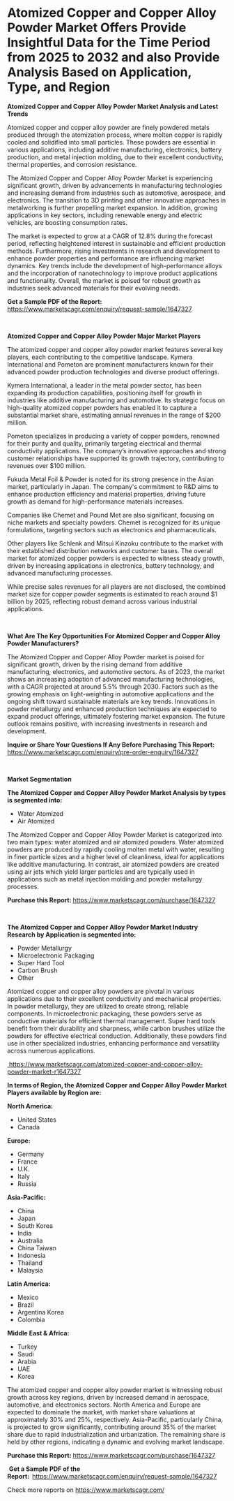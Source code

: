 <p><h1>Atomized Copper and Copper Alloy Powder Market Offers Provide Insightful Data for the Time Period from 2025 to 2032 and also Provide Analysis Based on Application, Type, and Region</h1></p><p><strong>Atomized Copper and Copper Alloy Powder Market Analysis and Latest Trends</strong></p>
<p><p>Atomized copper and copper alloy powder are finely powdered metals produced through the atomization process, where molten copper is rapidly cooled and solidified into small particles. These powders are essential in various applications, including additive manufacturing, electronics, battery production, and metal injection molding, due to their excellent conductivity, thermal properties, and corrosion resistance.</p><p>The Atomized Copper and Copper Alloy Powder Market is experiencing significant growth, driven by advancements in manufacturing technologies and increasing demand from industries such as automotive, aerospace, and electronics. The transition to 3D printing and other innovative approaches in metalworking is further propelling market expansion. In addition, growing applications in key sectors, including renewable energy and electric vehicles, are boosting consumption rates.</p><p>The market is expected to grow at a CAGR of 12.8% during the forecast period, reflecting heightened interest in sustainable and efficient production methods. Furthermore, rising investments in research and development to enhance powder properties and performance are influencing market dynamics. Key trends include the development of high-performance alloys and the incorporation of nanotechnology to improve product applications and functionality. Overall, the market is poised for robust growth as industries seek advanced materials for their evolving needs.</p></p>
<p><strong>Get a Sample PDF of the Report:&nbsp;</strong> <a href="https://www.marketscagr.com/enquiry/request-sample/1647327?utm_campaign=3188&utm_medium=2&utm_source=Github&utm_content=ia&utm_term=29032025&utm_id=atomized-copper-and-copper-alloy-powder">https://www.marketscagr.com/enquiry/request-sample/1647327</a></p>
<p>&nbsp;</p>
<p><strong>Atomized Copper and Copper Alloy Powder Major Market Players</strong></p>
<p><p>The atomized copper and copper alloy powder market features several key players, each contributing to the competitive landscape. Kymera International and Pometon are prominent manufacturers known for their advanced powder production technologies and diverse product offerings.</p><p>Kymera International, a leader in the metal powder sector, has been expanding its production capabilities, positioning itself for growth in industries like additive manufacturing and automotive. Its strategic focus on high-quality atomized copper powders has enabled it to capture a substantial market share, estimating annual revenues in the range of $200 million.</p><p>Pometon specializes in producing a variety of copper powders, renowned for their purity and quality, primarily targeting electrical and thermal conductivity applications. The company’s innovative approaches and strong customer relationships have supported its growth trajectory, contributing to revenues over $100 million.</p><p>Fukuda Metal Foil & Powder is noted for its strong presence in the Asian market, particularly in Japan. The company's commitment to R&D aims to enhance production efficiency and material properties, driving future growth as demand for high-performance materials increases.</p><p>Companies like Chemet and Pound Met are also significant, focusing on niche markets and specialty powders. Chemet is recognized for its unique formulations, targeting sectors such as electronics and pharmaceuticals.</p><p>Other players like Schlenk and Mitsui Kinzoku contribute to the market with their established distribution networks and customer bases. The overall market for atomized copper powders is expected to witness steady growth, driven by increasing applications in electronics, battery technology, and advanced manufacturing processes.</p><p>While precise sales revenues for all players are not disclosed, the combined market size for copper powder segments is estimated to reach around $1 billion by 2025, reflecting robust demand across various industrial applications.</p></p>
<p>&nbsp;</p>
<p><strong>What Are The Key Opportunities For Atomized Copper and Copper Alloy Powder Manufacturers?</strong></p>
<p><p>The Atomized Copper and Copper Alloy Powder market is poised for significant growth, driven by the rising demand from additive manufacturing, electronics, and automotive sectors. As of 2023, the market shows an increasing adoption of advanced manufacturing technologies, with a CAGR projected at around 5.5% through 2030. Factors such as the growing emphasis on light-weighting in automotive applications and the ongoing shift toward sustainable materials are key trends. Innovations in powder metallurgy and enhanced production techniques are expected to expand product offerings, ultimately fostering market expansion. The future outlook remains positive, with increasing investments in research and development.</p></p>
<p><strong>Inquire or Share Your Questions If Any Before Purchasing This Report:</strong> <a href="https://www.marketscagr.com/enquiry/pre-order-enquiry/1647327?utm_campaign=3188&utm_medium=2&utm_source=Github&utm_content=ia&utm_term=29032025&utm_id=atomized-copper-and-copper-alloy-powder">https://www.marketscagr.com/enquiry/pre-order-enquiry/1647327</a></p>
<p>&nbsp;</p>
<p><strong>Market Segmentation</strong></p>
<p><strong>The Atomized Copper and Copper Alloy Powder Market Analysis by types is segmented into:</strong></p>
<p><ul><li>Water Atomized</li><li>Air Atomized</li></ul></p>
<p><p>The Atomized Copper and Copper Alloy Powder Market is categorized into two main types: water atomized and air atomized powders. Water atomized powders are produced by rapidly cooling molten metal with water, resulting in finer particle sizes and a higher level of cleanliness, ideal for applications like additive manufacturing. In contrast, air atomized powders are created using air jets which yield larger particles and are typically used in applications such as metal injection molding and powder metallurgy processes.</p></p>
<p><strong>Purchase this Report:&nbsp;</strong><a href="https://www.marketscagr.com/purchase/1647327?utm_campaign=3188&utm_medium=2&utm_source=Github&utm_content=ia&utm_term=29032025&utm_id=atomized-copper-and-copper-alloy-powder">https://www.marketscagr.com/purchase/1647327</a></p>
<p>&nbsp;</p>
<p><strong>The Atomized Copper and Copper Alloy Powder Market Industry Research by Application is segmented into:</strong></p>
<p><ul><li>Powder Metallurgy</li><li>Microelectronic Packaging</li><li>Super Hard Tool</li><li>Carbon Brush</li><li>Other</li></ul></p>
<p><p>Atomized copper and copper alloy powders are pivotal in various applications due to their excellent conductivity and mechanical properties. In powder metallurgy, they are utilized to create strong, reliable components. In microelectronic packaging, these powders serve as conductive materials for efficient thermal management. Super hard tools benefit from their durability and sharpness, while carbon brushes utilize the powders for effective electrical conduction. Additionally, these powders find use in other specialized industries, enhancing performance and versatility across numerous applications.</p></p>
<p><a href="https://www.marketscagr.com/atomized-copper-and-copper-alloy-powder-market-r1647327?utm_campaign=3188&utm_medium=2&utm_source=Github&utm_content=ia&utm_term=29032025&utm_id=atomized-copper-and-copper-alloy-powder">&nbsp;https://www.marketscagr.com/atomized-copper-and-copper-alloy-powder-market-r1647327</a></p>
<p><strong>In terms of Region, the Atomized Copper and Copper Alloy Powder Market Players available by Region are:</strong></p>
<p>
    <p> <strong> North America: </strong>
        <ul>
            <li>United States</li>
            <li>Canada</li>
        </ul>
        </p> 
    <p> <strong> Europe: </strong>
        <ul>
            <li>Germany</li>
            <li>France</li>
            <li>U.K.</li>
            <li>Italy</li>
            <li>Russia</li>
        </ul>
        </p> 
    <p> <strong> Asia-Pacific: </strong>
        <ul>
            <li>China</li>
            <li>Japan</li>
            <li>South Korea</li>
            <li>India</li>
            <li>Australia</li>
            <li>China Taiwan</li>
            <li>Indonesia</li>
            <li>Thailand</li>
            <li>Malaysia</li>
        </ul>
        </p> 
    <p> <strong> Latin America: </strong>
        <ul>
            <li>Mexico</li>
            <li>Brazil</li>
            <li>Argentina Korea</li>
            <li>Colombia</li>
        </ul>
        </p> 
    <p> <strong> Middle East & Africa: </strong>
        <ul>
            <li>Turkey</li>
            <li>Saudi</li>
            <li>Arabia</li>
            <li>UAE</li>
            <li>Korea</li>
        </ul>
    </p>
    </p>
<p><p>The atomized copper and copper alloy powder market is witnessing robust growth across key regions, driven by increased demand in aerospace, automotive, and electronics sectors. North America and Europe are expected to dominate the market, with market share valuations at approximately 30% and 25%, respectively. Asia-Pacific, particularly China, is projected to grow significantly, contributing around 35% of the market share due to rapid industrialization and urbanization. The remaining share is held by other regions, indicating a dynamic and evolving market landscape.</p></p>
<p><strong>Purchase this Report: </strong><a href="https://www.marketscagr.com/purchase/1647327?utm_campaign=3188&utm_medium=2&utm_source=Github&utm_content=ia&utm_term=29032025&utm_id=atomized-copper-and-copper-alloy-powder">https://www.marketscagr.com/purchase/1647327</a></p>
<p>&nbsp;<strong>Get a Sample PDF of the Report:&nbsp;&nbsp;</strong><a href="https://www.marketscagr.com/enquiry/request-sample/1647327?utm_campaign=3188&utm_medium=2&utm_source=Github&utm_content=ia&utm_term=29032025&utm_id=atomized-copper-and-copper-alloy-powder">https://www.marketscagr.com/enquiry/request-sample/1647327</a></p>
<p><strong></strong></p>
<p>Check more reports on <a href="https://www.marketscagr.com/?utm_campaign=3188&utm_medium=2&utm_source=Github&utm_content=ia&utm_term=29032025&utm_id=atomized-copper-and-copper-alloy-powder">https://www.marketscagr.com/</a></p>